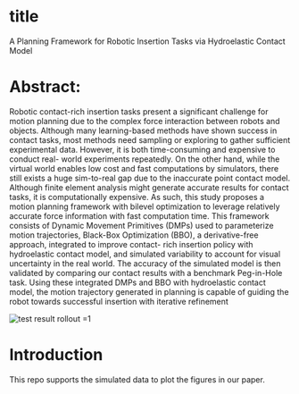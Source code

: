 # title
A Planning Framework for Robotic Insertion Tasks via Hydroelastic Contact Model

# Abstract: 
Robotic contact-rich insertion tasks present a significant challenge for motion planning
due to the complex force interaction between robots and objects. Although many learning-based
methods have shown success in contact tasks, most methods need sampling or exploring to gather
sufficient experimental data. However, it is both time-consuming and expensive to conduct real-
world experiments repeatedly. On the other hand, while the virtual world enables low cost and
fast computations by simulators, there still exists a huge sim-to-real gap due to the inaccurate point
contact model. Although finite element analysis might generate accurate results for contact tasks,
it is computationally expensive. As such, this study proposes a motion planning framework with
bilevel optimization to leverage relatively accurate force information with fast computation time.
This framework consists of Dynamic Movement Primitives (DMPs) used to parameterize motion
trajectories, Black-Box Optimization (BBO), a derivative-free approach, integrated to improve contact-
rich insertion policy with hydroelastic contact model, and simulated variability to account for visual
uncertainty in the real world. The accuracy of the simulated model is then validated by comparing
our contact results with a benchmark Peg-in-Hole task. Using these integrated DMPs and BBO with
hydroelastic contact model, the motion trajectory generated in planning is capable of guiding the
robot towards successful insertion with iterative refinement

![test result rollout =1](https://github.com/lllllyang/drake-for-Robotic-Insertion/assets/110092628/082d7d07-e6e9-4b3f-b884-0b485e73908e)

# Introduction

This repo supports the simulated data to plot the figures in our paper.

